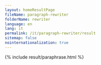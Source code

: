 ```yaml
---
layout: homeResultPage
fileName: paragraph-rewriter
folderName: rewriter
language: en
lang: it
permalink: /it/paragraph-rewriter/result
sitemap: false
nointernationalization: true
---
```

{% include result/paraphrase.html %}

<script src="/js/result/paraprashing.js" data-foldername="{{page.folderName}}" data-lang="{{page.lang}}"></script>
